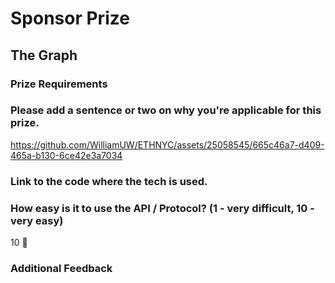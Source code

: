 
# Sponsor Prize

## The Graph

### Prize Requirements

### Please add a sentence or two on why you're applicable for this prize.


https://github.com/WilliamUW/ETHNYC/assets/25058545/665c46a7-d409-465a-b130-6ce42e3a7034


### Link to the code where the tech is used.

### How easy is it to use the API / Protocol? (1 - very difficult, 10 - very easy)

10 🌟

### Additional Feedback
